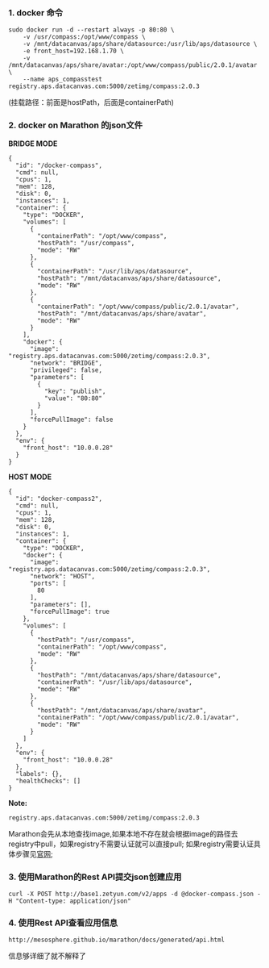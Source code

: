 ### 1. docker 命令
```
sudo docker run -d --restart always -p 80:80 \
    -v /usr/compass:/opt/www/compass \
    -v /mnt/datacanvas/aps/share/datasource:/usr/lib/aps/datasource \
    -e front_host=192.168.1.70 \
    -v /mnt/datacanvas/aps/share/avatar:/opt/www/compass/public/2.0.1/avatar \
    --name aps_compasstest registry.aps.datacanvas.com:5000/zetimg/compass:2.0.3
```
(挂载路径：前面是hostPath，后面是containerPath)

### 2. docker on Marathon 的json文件
**BRIDGE MODE**
```
{
  "id": "/docker-compass",
  "cmd": null,
  "cpus": 1,
  "mem": 128,
  "disk": 0,
  "instances": 1,
  "container": {
    "type": "DOCKER",
    "volumes": [
      {
        "containerPath": "/opt/www/compass",
        "hostPath": "/usr/compass",
        "mode": "RW"
      },
      {
        "containerPath": "/usr/lib/aps/datasource",
        "hostPath": "/mnt/datacanvas/aps/share/datasource",
        "mode": "RW"
      },
      {
        "containerPath": "/opt/www/compass/public/2.0.1/avatar",
        "hostPath": "/mnt/datacanvas/aps/share/avatar",
        "mode": "RW"
      }
    ],
    "docker": {
      "image": "registry.aps.datacanvas.com:5000/zetimg/compass:2.0.3",
      "network": "BRIDGE",
      "privileged": false,
      "parameters": [
        {
          "key": "publish",
          "value": "80:80"
        }
      ],
      "forcePullImage": false
    }
  },
  "env": {
    "front_host": "10.0.0.28"
  }
}
```

**HOST MODE**
```
{
  "id": "docker-compass2",
  "cmd": null,
  "cpus": 1,
  "mem": 128,
  "disk": 0,
  "instances": 1,
  "container": {
    "type": "DOCKER",
    "docker": {
      "image": "registry.aps.datacanvas.com:5000/zetimg/compass:2.0.3",
      "network": "HOST",
      "ports": [
        80
      ],
      "parameters": [],
      "forcePullImage": true
    },
    "volumes": [
      {
        "hostPath": "/usr/compass",
        "containerPath": "/opt/www/compass",
        "mode": "RW"
      },
      {
        "hostPath": "/mnt/datacanvas/aps/share/datasource",
        "containerPath": "/usr/lib/aps/datasource",
        "mode": "RW"
      },
      {
        "hostPath": "/mnt/datacanvas/aps/share/avatar",
        "containerPath": "/opt/www/compass/public/2.0.1/avatar",
        "mode": "RW"
      }
    ]
  },
  "env": {
    "front_host": "10.0.0.28"
  },
  "labels": {},
  "healthChecks": []
}
```

**Note:**
```
registry.aps.datacanvas.com:5000/zetimg/compass:2.0.3
```
Marathon会先从本地查找image,如果本地不存在就会根据image的路径去registry中pull，如果registry不需要认证就可以直接pull;
如果registry需要认证具体步骤见[官网](http://mesosphere.github.io/marathon/docs/native-docker-private-registry.html);

### 3. 使用Marathon的Rest API提交json创建应用
```
curl -X POST http://base1.zetyun.com/v2/apps -d @docker-compass.json -H "Content-type: application/json"
```

### 4. 使用Rest API查看应用信息
```
http://mesosphere.github.io/marathon/docs/generated/api.html
```
信息够详细了就不解释了
